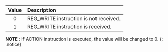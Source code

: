 
| Value | Description                            |
|:-----:|:---------------------------------------|
|   0   | REG_WRITE instruction is not received. |
|   1   | REG_WRITE instruction is received.     |

**NOTE** : If ACTION instruction is executed, the value will be changed to 0.
{: .notice}
